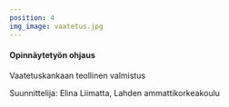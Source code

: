 ```yaml
---
position: 4
img_image: vaatetus.jpg
---
```


#### Opinnäytetyön ohjaus
 
Vaatetuskankaan teollinen valmistus

Suunnittelija: Elina Liimatta, Lahden ammattikorkeakoulu